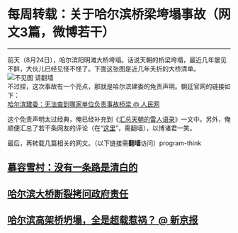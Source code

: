 # 每周转载：关于哈尔滨桥梁垮塌事故（网文3篇，微博若干） 

-----

 前天（8月24日），哈尔滨阳明滩大桥垮塌。话说天朝的桥梁垮塌，最近几年屡见不鲜，大伙儿已经见怪不怪了。下面这张图是近几年夭折的大桥清单。  
 ![不见图 请翻墙](//lh4.googleusercontent.com/cGqL6EMeJAvubMWtgp4zVifBYzVYscJe3hEP7lmlEqj-sZAZn82e8IW13E2w3K-w03ndy1it5oLOAgI4pR279Oat6f1NiaaKdEgDQxdcZ3AqcH75dA)  
 不过捏，这次事故有一个亮点，那就是哈尔滨建委的免责声明。朝廷官网的链接如下：  
 [哈尔滨建委：无法查到哪家单位负责事故桥梁 @ 人民网](http://politics.people.com.cn/n/2012/0825/c1001-18830444.html)  
   
 这个免责声明太过经典，俺已经补充到《[汇总天朝的雷人语录](http://program-think.blogspot.com/2012/07/weekly-share-12.html)》一文中。另外，俺顺便汇总了若干条网友的评论（在“[这里](https://plus.google.com/u/0/113559088971921339544/posts/G1C1KufCmk5)”，需翻墙），以博诸君一笑。  
   
 最后，再转载几篇相关的网文。（以下链接需**翻墙**访问）program-think  
   
 [慕容雪村：没有一条路是清白的](https://plus.google.com/u/0/113559088971921339544/posts/Qg3jPy16uUc)
-------------------------------------------------------------------------------------

  
 [哈尔滨大桥断裂拷问政府责任](https://plus.google.com/u/0/113559088971921339544/posts/LcyNjKF61BJ)
------------------------------------------------------------------------------------

  
 [哈尔滨高架桥坍塌，全是超载惹祸？ @ 新京报](https://plus.google.com/u/0/113559088971921339544/posts/jMLwy7R9ePz)
---------------------------------------------------------------------------------------------

 